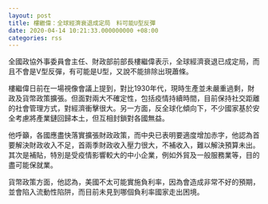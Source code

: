 ```yaml
---
layout: post
title: 樓繼偉：全球經濟衰退成定局　料可能U型反彈
date: 2020-04-14 10:21:33.000000000 +08:00
categories: rss
---
```


全國政協外事委員會主任、財政部前部長樓繼偉表示，全球經濟衰退已成定局，而且不會是V型反彈，有可能是U型，又說不能排除出現蕭條。

樓繼偉日前在一場視像會議上提到，對比1930年代，現時生產並未嚴重過剩，財政及貨幣政策擴張。但面對兩大不確定性，包括疫情持續時間，目前保持社交距離的社會管理方式，對經濟衝擊很大。另一方面，反全球化傾向下，不少國家基於安全考慮將產業鏈回歸本土，但互相封鎖對各國無益。

他呼籲，各國應盡快落實擴張財政政策，而中央已表明要適度增加赤字，他認為首要解決財政收入不足，首兩季財政收入壓力很大，不補收入，難以解決預算未出。其次是補貼，特別是受疫情影響較大的中小企業，例如外貿及一般服務業等，目的盡可能保就業。

貨幣政策方面，他認為，美國不太可能實施負利率，因為會造成非常不好的預期，並會陷入流動性陷阱，而目前未見到哪個負利率國家走出困境。
